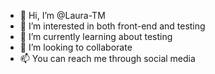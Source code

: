 - 👋 Hi, I’m @Laura-TM
- 👀 I’m interested in both front-end and testing
- 🌱 I’m currently learning about testing
- 💞️ I’m looking to collaborate 
- 📫 You can reach me through social media

<!---
Laura-TM/Laura-TM is a ✨ special ✨ repository because its `README.md` (this file) appears on your GitHub profile.
You can click the Preview link to take a look at your changes.
--->
